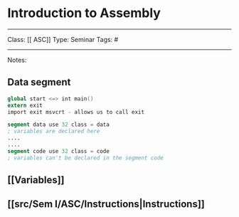 # Introduction to Assembly
___
Class: [[ ASC]]
Type: Seminar
Tags: # 
___
Notes: 
## Data segment
```nasm
global start <=> int main()
extern exit 
import exit msvcrt - allows us to call exit 
```

```nasm
segment data use 32 class = data
; variables are declared here
....
....
segment code use 32 class = code
; variables can't be declared in the segment code
```
## [[Variables]]
## [[src/Sem I/ASC/Instructions|Instructions]]
